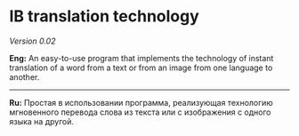 # IB translation technology
*Version 0.02*

**Eng:** An easy-to-use program that implements the technology of instant translation of a word from a text or from an image from one language to another.

---

**Ru:** Простая в использовании программа, реализующая технологию мгновенного перевода слова из текста или с изображения с одного языка на другой.
